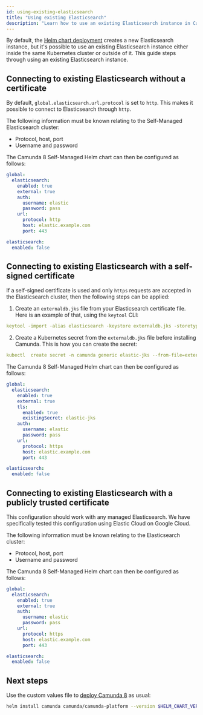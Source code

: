 ```yaml
---
id: using-existing-elasticsearch
title: "Using existing Elasticsearch"
description: "Learn how to use an existing Elasticsearch instance in Camunda 8 Self-Managed Helm chart deployment."
---
```


By default, the [Helm chart deployment](/self-managed/setup/install.md) creates a new Elasticsearch instance, but it's possible to use an existing Elasticsearch instance either inside the same Kubernetes cluster or outside of it. This guide steps through using an existing Elasticsearch instance.

## Connecting to existing Elasticsearch without a certificate

By default, `global.elasticsearch.url.protocol` is set to `http`. This makes it possible to connect to Elasticsearch through `http`.

The following information must be known relating to the Self-Managed Elasticsearch cluster:

- Protocol, host, port
- Username and password

The Camunda 8 Self-Managed Helm chart can then be configured as follows:

```yaml
global:
  elasticsearch:
    enabled: true
    external: true
    auth:
      username: elastic
      password: pass
    url:
      protocol: http
      host: elastic.example.com
      port: 443

elasticsearch:
  enabled: false
```

## Connecting to existing Elasticsearch with a self-signed certificate

If a self-signed certificate is used and only `https` requests are accepted in the Elasticsearch cluster, then the following steps can be applied:

1. Create an `externaldb.jks` file from your Elasticsearch certificate file. Here is an example of that, using the `keytool` CLI:

```yaml
keytool -import -alias elasticsearch -keystore externaldb.jks -storetype jks -file elastic.crt -storepass changeit -noprompt
```

2. Create a Kubernetes secret from the `externaldb.jks` file before installing Camunda. This is how you can create the secret:

```yaml
kubectl  create secret -n camunda generic elastic-jks --from-file=externaldb.jks
```

The Camunda 8 Self-Managed Helm chart can then be configured as follows:

```yaml
global:
  elasticsearch:
    enabled: true
    external: true
    tls:
      enabled: true
      existingSecret: elastic-jks
    auth:
      username: elastic
      password: pass
    url:
      protocol: https
      host: elastic.example.com
      port: 443

elasticsearch:
  enabled: false
```

## Connecting to existing Elasticsearch with a publicly trusted certificate

This configuration should work with any managed Elasticsearch. We have specifically tested this configuration using Elastic Cloud on Google Cloud.

The following information must be known relating to the Elasticsearch cluster:

- Protocol, host, port
- Username and password

The Camunda 8 Self-Managed Helm chart can then be configured as follows:

```yaml
global:
  elasticsearch:
    enabled: true
    external: true
    auth:
      username: elastic
      password: pass
    url:
      protocol: https
      host: elastic.example.com
      port: 443

elasticsearch:
  enabled: false
```

## Next steps

Use the custom values file to [deploy Camunda 8](/self-managed/setup/overview.md) as usual:

```sh
helm install camunda camunda/camunda-platform --version $HELM_CHART_VERSION -f existing-elasticsearch-values.yaml
```
